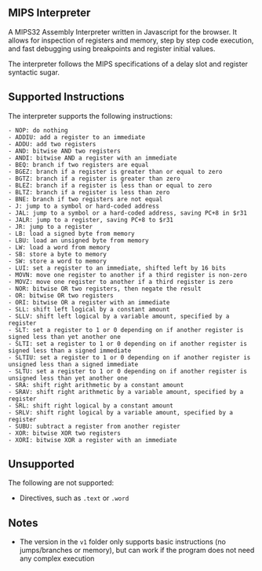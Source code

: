 MIPS Interpreter
----------------

A MIPS32 Assembly Interpreter written in Javascript for the browser. It allows for inspection of registers and memory, step by step code execution, and fast debugging using breakpoints and register initial values.

The interpreter follows the MIPS specifications of a delay slot and register syntactic sugar.

## Supported Instructions

The interpreter supports the following instructions:

    - NOP: do nothing
    - ADDIU: add a register to an immediate
    - ADDU: add two registers
    - AND: bitwise AND two registers
    - ANDI: bitwise AND a register with an immediate
    - BEQ: branch if two registers are equal
    - BGEZ: branch if a register is greater than or equal to zero
    - BGTZ: branch if a register is greater than zero
    - BLEZ: branch if a register is less than or equal to zero
    - BLTZ: branch if a register is less than zero
    - BNE: branch if two registers are not equal
    - J: jump to a symbol or hard-coded address
    - JAL: jump to a symbol or a hard-coded address, saving PC+8 in $r31
    - JALR: jump to a register, saving PC+8 to $r31
    - JR: jump to a register
    - LB: load a signed byte from memory
    - LBU: load an unsigned byte from memory
    - LW: load a word from memory
    - SB: store a byte to memory
    - SW: store a word to memory
    - LUI: set a register to an immediate, shifted left by 16 bits
    - MOVN: move one register to another if a third register is non-zero
    - MOVZ: move one register to another if a third register is zero
    - NOR: bitwise OR two registers, then negate the result
    - OR: bitwise OR two registers
    - ORI: bitwise OR a register with an immediate
    - SLL: shift left logical by a constant amount
    - SLLV: shift left logical by a variable amount, specified by a register
    - SLT: set a register to 1 or 0 depending on if another register is signed less than yet another one
    - SLTI: set a register to 1 or 0 depending on if another register is signed less than a signed immediate
    - SLTIU: set a register to 1 or 0 depending on if another register is unsigned less than a signed immediate
    - SLTU: set a register to 1 or 0 depending on if another register is unsigned less than yet another one
    - SRA: shift right arithmetic by a constant amount
    - SRAV: shift right arithmetic by a variable amount, specified by a register
    - SRL: shift right logical by a constant amount
    - SRLV: shift right logical by a variable amount, specified by a register
    - SUBU: subtract a register from another register
    - XOR: bitwise XOR two registers
    - XORI: bitwise XOR a register with an immediate

## Unsupported

The following are not supported:

- Directives, such as `.text` or `.word`

## Notes

- The version in the `v1` folder only supports basic instructions (no jumps/branches or memory), but can work if the program does not need any complex execution
